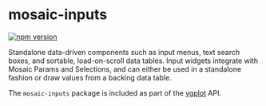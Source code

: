 # mosaic-inputs

[![npm version](https://img.shields.io/npm/v/@uwdata/mosaic-inputs.svg)](https://www.npmjs.com/package/@uwdata/mosaic-inputs)

Standalone data-driven components such as input menus, text search boxes, and sortable, load-on-scroll data tables. Input widgets integrate with Mosaic Params and Selections, and can either be used in a standalone fashion or draw values from a backing data table.

The `mosaic-inputs` package is included as part of the [vgplot](https://github.com/uwdata/mosaic/tree/main/packages/vgplot/vgplot) API.
